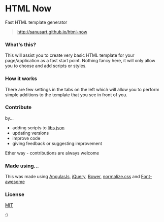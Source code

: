 # HTML Now

Fast HTML template generator

> http://sanusart.github.io/html-now

### What's this?

This will assist you to create very basic HTML template for your page/application as a fast start point. Nothing fancy here, it will only allow you to choose and add scripts or styles.

### How it works

There are few settings in the tabs on the left which will allow you to perform simple additions to the template that you see in front of you.

### Contribute 

by...

* adding scripts to [libs.json](https://github.com/sanusart/html-now/blob/master/app/data/libs.json)
* updating versions
* improve code
* giving feedback or suggesting improvement

Ether way - contributions are always welcome

### Made using...

This was made using [AngularJs](https://angularjs.org/), [jQuery](http://jquery.com/), [Bower](http://bower.io/), [normalize.css](http://necolas.github.io/normalize.css/) and [Font-awesome](http://fortawesome.github.io/Font-Awesome/)

### License

[MIT](https://github.com/sanusart/html-now/blob/master/LICENSE)

:)